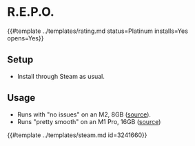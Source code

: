 # R.E.P.O.
<!-- script:Aliases [] -->

{{#template ../templates/rating.md status=Platinum installs=Yes opens=Yes}}

## Setup

- Install through Steam as usual.

## Usage

- Runs with "no issues" on an M2, 8GB ([source](https://discord.com/channels/1115955071549702235/1349142192806957178/1349537465769136210)).
- Runs "pretty smooth" on an M1 Pro, 16GB ([source](https://discord.com/channels/1115955071549702235/1349142192806957178/1349828474138918942))

{{#template ../templates/steam.md id=3241660}}
